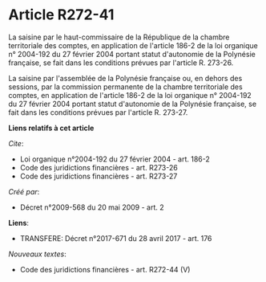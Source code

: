 # Article R272-41

La saisine par le haut-commissaire de la République de la chambre territoriale des comptes, en application de l'article 186-2
de la loi organique n° 2004-192 du 27 février 2004 portant statut d'autonomie de la Polynésie française, se fait dans les
conditions prévues par l'article R. 273-26. 

La saisine par l'assemblée de la Polynésie française ou, en dehors des sessions, par la commission permanente de la chambre
territoriale des comptes, en application de l'article 186-2 de la loi organique n° 2004-192 du 27 février 2004 portant statut
d'autonomie de la Polynésie française, se fait dans les conditions prévues par l'article R. 273-27.

**Liens relatifs à cet article**

_Cite_:

  - Loi organique n°2004-192 du 27 février 2004 - art. 186-2
  - Code des juridictions financières - art. R273-26
  - Code des juridictions financières - art. R273-27

_Créé par_:

  - Décret n°2009-568 du 20 mai 2009 - art. 2

**Liens**:

  - TRANSFERE: Décret n°2017-671 du 28 avril 2017 - art. 176

_Nouveaux textes_:

  - Code des juridictions financières - art. R272-44 (V)
